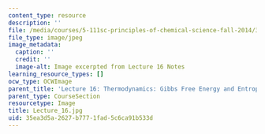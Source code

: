 ```yaml
---
content_type: resource
description: ''
file: /media/courses/5-111sc-principles-of-chemical-science-fall-2014/35ea3d5a2627b7771fad5c6ca91b533d_Lecture_16.jpg
file_type: image/jpeg
image_metadata:
  caption: ''
  credit: ''
  image-alt: Image excerpted from Lecture 16 Notes
learning_resource_types: []
ocw_type: OCWImage
parent_title: 'Lecture 16: Thermodynamics: Gibbs Free Energy and Entropy'
parent_type: CourseSection
resourcetype: Image
title: Lecture_16.jpg
uid: 35ea3d5a-2627-b777-1fad-5c6ca91b533d
---
```

